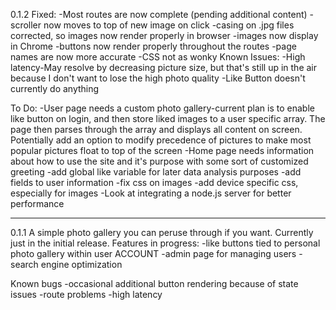 0.1.2
Fixed:
  -Most routes are now complete (pending additional content)
  -scroller now moves to top of new image on click
  -casing on .jpg files corrected, so images now render properly in browser
  -images now display in Chrome
  -buttons now render properly throughout the routes
  -page names are now more accurate
  -CSS not as wonky
Known Issues:
  -High latency-May resolve by decreasing picture size, but that's still up in the air because I don't want to lose the   high photo quality
  -Like Button doesn't currently do anything

To Do:
  -User page needs a custom photo gallery-current plan is to enable like button on login, and then store liked images to a user specific array. The page then parses through the array and displays all content on screen. Potentially add an option to modify precedence of pictures to make most popular pictures float to top of the screen
  -Home page needs information about how to use the site and it's purpose with some sort of customized greeting
  -add global like variable for later data analysis purposes
  -add fields to user information
  -fix css on images
  -add device specific css, especially for images
  -Look at integrating a node.js server for better performance
***************************************************************************************************************************
0.1.1 A simple photo gallery you can peruse through if you want. Currently just in the initial release.
Features in progress:
  -like buttons tied to personal photo gallery within user ACCOUNT
  -admin page for managing users
  -search engine optimization

Known bugs
  -occasional additional button rendering because of state issues
  -route problems
  -high latency
